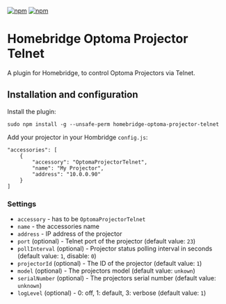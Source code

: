 [![npm](https://badgen.net/npm/v/homebridge-optoma-projector-telnet/latest)](https://www.npmjs.com/package/homebridge-optoma-projector-telnet) 
[![npm](https://badgen.net/npm/dt/homebridge-optoma-projector-telnet)](https://www.npmjs.com/package/homebridge-optoma-projector-telnet)


# Homebridge Optoma Projector Telnet

A plugin for Homebridge, to control Optoma Projectors via Telnet.

## Installation and configuration

Install the plugin:

```
sudo npm install -g --unsafe-perm homebridge-optoma-projector-telnet
```

Add your projector in your Hombridge `config.js`:

```
"accessories": [
    {
        "accessory": "OptomaProjectorTelnet",
        "name": "My Projector",
        "address": "10.0.0.90"
    }
]
```

### Settings

  * `accessory` - has to be `OptomaProjectorTelnet`
  * `name` - the accessories name
  * `address` - IP address of the projector
  * `port` (optional) - Telnet port of the projector (default value: `23`)
  * `pollInterval` (optional) - Projector status polling interval in seconds (default value: `1`,  disable: `0`)
  * `projectorId` (optional) - The ID of the projector (default value: `1`)
  * `model` (optional) - The projectors model (default value: `unkown`)
  * `serialNumber` (optional) - The projectors serial number (default value: `unknown`)
  * `logLevel` (optional) - 0: off, 1: default, 3: verbose (default value: `1`)
